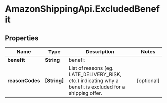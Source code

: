 # AmazonShippingApi.ExcludedBenefit

## Properties

Name | Type | Description | Notes
------------ | ------------- | ------------- | -------------
**benefit** | **String** | benefit | 
**reasonCodes** | **[String]** | List of reasons (eg. LATE_DELIVERY_RISK, etc.) indicating why a benefit is excluded for a shipping offer. | [optional] 


